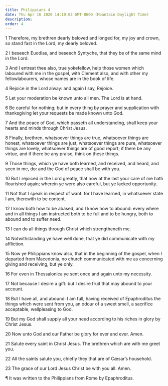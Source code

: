```yaml
---
title: Philippians 4
date: Thu Apr 16 2020 14:10:03 GMT-0600 (Mountain Daylight Time)
description: 
order: 4
---
```


<p>
  1 Therefore, my brethren dearly beloved and longed for, my joy and crown, so
  stand fast in the Lord, my dearly beloved.
</p>
<p>
  2 I beseech Euodias, and beseech Syntyche, that they be of the same mind in
  the Lord.
</p>
<p>
  3 And I entreat thee also, true yokefellow, help those women which laboured
  with me in the gospel, with Clement also, and with other my fellowlabourers,
  whose names are in the book of life.
</p>
<p>4 Rejoice in the Lord alway: and again I say, Rejoice.</p>
<p>5 Let your moderation be known unto all men. The Lord is at hand.</p>
<span></span>
<p>
  6 Be careful for nothing; but in every thing by prayer and supplication with
  thanksgiving let your requests be made known unto God.
</p>
<p>
  7 And the peace of God, which passeth all understanding, shall keep your
  hearts and minds through Christ Jesus.
</p>
<p>
  8 Finally, brethren, whatsoever things are true, whatsoever things are honest,
  whatsoever things are just, whatsoever things are pure, whatsoever things are
  lovely, whatsoever things are of good report; if there be any virtue, and if
  there be any praise, think on these things.
</p>
<p>
  9 Those things, which ye have both learned, and received, and heard, and seen
  in me, do: and the God of peace shall be with you.
</p>
<p>
  10 But I rejoiced in the Lord greatly, that now at the last your care of me
  hath flourished again; wherein ye were also careful, but ye lacked
  opportunity.
</p>
<p>
  11 Not that I speak in respect of want: for I have learned, in whatsoever
  state I am, therewith to be content.
</p>
<p>
  12 I know both how to be abased, and I know how to abound: every where and in
  all things I am instructed both to be full and to be hungry, both to abound
  and to suffer need.
</p>
<p>13 I can do all things through Christ which strengtheneth me.</p>
<p>
  14 Notwithstanding ye have well done, that ye did communicate with my
  affliction.
</p>
<p>
  15 Now ye Philippians know also, that in the beginning of the gospel, when I
  departed from Macedonia, no church communicated with me as concerning giving
  and receiving, but ye only.
</p>
<p>16 For even in Thessalonica ye sent once and again unto my necessity.</p>
<p>
  17 Not because I desire a gift: but I desire fruit that may abound to your
  account.
</p>
<p>
  18 But I have all, and abound: I am full, having received of Epaphroditus the
  things which were sent from you, an odour of a sweet smell, a sacrifice
  acceptable, wellpleasing to God.
</p>
<p>
  19 But my God shall supply all your need according to his riches in glory by
  Christ Jesus.
</p>
<p>20 Now unto God and our Father be glory for ever and ever. Amen.</p>
<p>
  21 Salute every saint in Christ Jesus. The brethren which are with me greet
  you.
</p>
<p>
  22 All the saints salute you, chiefly they that are of C&#xE6;sar&#x2019;s
  household.
</p>
<p>23 The grace of our Lord Jesus Christ be with you all. Amen.</p>
<div class="closing-block">
  <p>&#xB6; It was written to the Philippians from Rome by Epaphroditus.</p>
</div>
